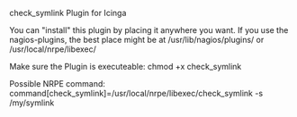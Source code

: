 check_symlink Plugin for Icinga

You can "install" this plugin by placing it anywhere you want.
If you use the nagios-plugins, the best place might be at 
/usr/lib/nagios/plugins/ or /usr/local/nrpe/libexec/

Make sure the Plugin is executeable: chmod +x check_symlink

Possible NRPE command:
command[check_symlink]=/usr/local/nrpe/libexec/check_symlink -s /my/symlink
